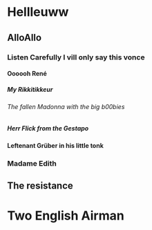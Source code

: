 # Hellleuww
## AlloAllo
### Listen Carefully I vill only say this vonce
#### Oooooh René
##### My Rikkitikkeur
###### The fallen Madonna with the big b00bies
##### Herr Flick from the Gestapo
#### Leftenant Grüber in his little tonk
### Madame Edith
## The resistance
# Two English Airman
